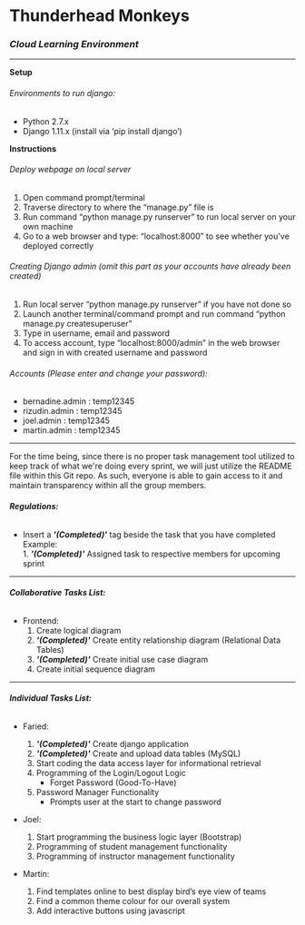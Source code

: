 # Thunderhead Monkeys
### _**Cloud Learning Environment**_

--------------------------------------------------------------------------------

**Setup**
###### Environments to run django:
* Python 2.7.x
* Django 1.11.x (install via ‘pip install django’)

**Instructions**
###### Deploy webpage on local server
1. Open command prompt/terminal
1. Traverse directory to where the “manage.py” file is
2. Run command “python manage.py runserver” to run local server on your own machine
3. Go to a web browser and type: “localhost:8000” to see whether you've deployed correctly

###### Creating Django admin (omit this part as your accounts have already been created)
1.	Run local server “python manage.py runserver” if you have not done so
2.	Launch another terminal/command prompt and run command “python manage.py createsuperuser”
3.	Type in username, email and password
4.	To access account, type “localhost:8000/admin” in the web browser and sign in with created username and password

###### Accounts (Please enter and change your password):
* bernadine.admin : temp12345
* rizudin.admin : temp12345
* joel.admin : temp12345
* martin.admin : temp12345

--------------------------------------------------------------------------------

For the time being, since there is no proper task management tool utilized to keep track of what we're doing every sprint, we will just utilize the README file within this Git repo. As such, everyone is able to gain access to it and maintain transparency within all the group members.

###### **Regulations:**
* Insert a _**'(Completed)'**_ tag beside the task that you have completed  
    Example:  
        1. _**'(Completed)'**_ Assigned task to respective members for upcoming sprint

--------------------------------------------------------------------------------

###### **Collaborative Tasks List:**
* Frontend:
    1. Create logical diagram
    2. _**'(Completed)'**_ Create entity relationship diagram (Relational Data Tables)
    3. _**'(Completed)'**_ Create initial use case  diagram
    4. Create initial sequence diagram

--------------------------------------------------------------------------------

###### **Individual Tasks List:**
* Faried:
    1. _**'(Completed)'**_ Create django application
    2. _**'(Completed)'**_ Create and upload data tables (MySQL)
    3. Start coding the data access layer for informational retrieval
    4. Programming of the Login/Logout Logic
        * Forget Password (Good-To-Have)
    5. Password Manager Functionality
        * Prompts user at the start to change password

* Joel:
    1. Start programming the business logic layer (Bootstrap)
    2. Programming of student management functionality
    3. Programming of instructor management functionality

* Martin:
    1. Find templates online to best display bird’s eye view of teams
    2. Find a common theme colour for our overall system
    3. Add interactive buttons using javascript
